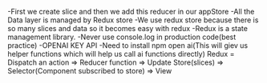 -First we create slice and then we add this reducer in our appStore
-All the Data layer is managed by Redux store
-We use redux store because there is so many slices and data so it becomes easy with redux
-Redux is a state management library.
-Never use console.log in production code(best practice)
-OPENAI KEY API
-Need to install npm open ai(This will giev us helper functions which will help us call ai functions directly)
Redux = Dispatch an action => Reducer function => Update Store(slices) => Selector(Component subscribed to store) => View
